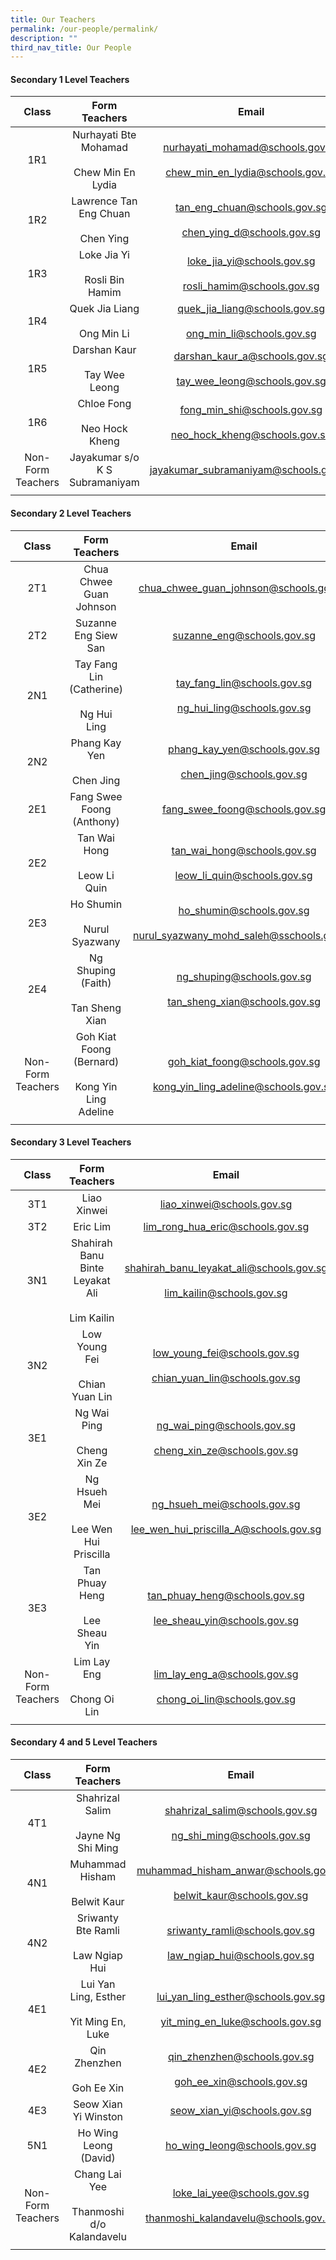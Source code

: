 ```yaml
---
title: Our Teachers
permalink: /our-people/permalink/
description: ""
third_nav_title: Our People
---
```

#### Secondary 1 Level Teachers

| Class | Form Teachers | Email |
|:---:|:---:|:---:|
| 1R1 | Nurhayati Bte Mohamad<br><br>Chew Min En Lydia | nurhayati_mohamad@schools.gov.sg<br><br>chew_min_en_lydia@schools.gov.sg |
| 1R2 | Lawrence Tan Eng Chuan<br><br>Chen Ying | tan_eng_chuan@schools.gov.sg<br><br>chen_ying_d@schools.gov.sg|
| 1R3 | Loke Jia Yi<br><br>Rosli Bin Hamim |loke_jia_yi@schools.gov.sg<br><br>rosli_hamim@schools.gov.sg  |
| 1R4 | Quek Jia Liang<br><br>Ong Min Li | quek_jia_liang@schools.gov.sg<br><br>ong_min_li@schools.gov.sg |
| 1R5 | Darshan Kaur<br><br>Tay Wee Leong | darshan_kaur_a@schools.gov.sg<br><br>tay_wee_leong@schools.gov.sg |
| 1R6 | Chloe Fong<br><br>Neo Hock Kheng | fong_min_shi@schools.gov.sg<br><br>neo_hock_kheng@schools.gov.sg |
| Non-Form Teachers |Jayakumar s/o K S Subramaniyam<br> | jayakumar_subramaniyam@schools.gov.sg |
|  |  |  |

#### Secondary 2 Level Teachers 

| Class | Form Teachers | Email |
|:---:|:---:|:---:|
| 2T1 | Chua Chwee Guan Johnson | chua_chwee_guan_johnson@schools.gov.sg |
| 2T2 | Suzanne Eng Siew San | suzanne_eng@schools.gov.sg |
| 2N1 | Tay Fang Lin (Catherine)<br><br>Ng Hui Ling | tay_fang_lin@schools.gov.sg <br><br>ng_hui_ling@schools.gov.sg|
| 2N2 | Phang Kay Yen<br><br>Chen Jing | phang_kay_yen@schools.gov.sg <br><br> chen_jing@schools.gov.sg|
| 2E1 | Fang Swee Foong (Anthony) | fang_swee_foong@schools.gov.sg |
| 2E2 | Tan Wai Hong<br><br>Leow Li Quin | tan_wai_hong@schools.gov.sg<br><br>leow_li_quin@schools.gov.sg |
| 2E3 | Ho Shumin<br><br>Nurul Syazwany | ho_shumin@schools.gov.sg<br><br>nurul_syazwany_mohd_saleh@sschools.gov.sg|
| 2E4| Ng Shuping (Faith)<br><br>Tan Sheng Xian | ng_shuping@schools.gov.sg<br><br>tan_sheng_xian@schools.gov.sg |
| Non-Form Teachers| Goh Kiat Foong (Bernard)<br><br>Kong Yin Ling Adeline | goh_kiat_foong@schools.gov.sg<br><br>kong_yin_ling_adeline@schools.gov.sg |
|  |  |  |

#### Secondary 3 Level Teachers

| Class | Form Teachers | Email |
|:---:|:---:|:---:|
| 3T1 |  Liao Xinwei | liao_xinwei@schools.gov.sg |
| 3T2 | Eric Lim | lim_rong_hua_eric@schools.gov.sg |
| 3N1 | Shahirah Banu Binte Leyakat Ali<br><br>Lim Kailin | shahirah_banu_leyakat_ali@schools.gov.sg<br><br>lim_kailin@schools.gov.sg |
| 3N2 | Low Young Fei<br><br>Chian Yuan Lin | low_young_fei@schools.gov.sg<br><br>chian_yuan_lin@schools.gov.sg |
| 3E1 | Ng Wai Ping<br><br>Cheng Xin Ze | ng_wai_ping@schools.gov.sg<br><br>cheng_xin_ze@schools.gov.sg |
| 3E2 | Ng Hsueh Mei<br><br>Lee Wen Hui Priscilla | ng_hsueh_mei@schools.gov.sg<br><br>lee_wen_hui_priscilla_A@schools.gov.sg |
| 3E3 | Tan Phuay Heng <br><br>Lee Sheau Yin| tan_phuay_heng@schools.gov.sg <br><br>lee_sheau_yin@schools.gov.sg |
| Non-Form Teachers| Lim Lay Eng<br><br>Chong Oi Lin | lim_lay_eng_a@schools.gov.sg<br><br>chong_oi_lin@schools.gov.sg |
|  |  |  |

#### Secondary 4 and 5 Level Teachers

| Class | Form Teachers | Email |
|:---:|:---:|:---:|
| 4T1 | Shahrizal Salim<br><br>Jayne Ng Shi Ming | shahrizal_salim@schools.gov.sg<br><br>ng_shi_ming@schools.gov.sg |
| 4N1| Muhammad Hisham <br><br>Belwit Kaur| muhammad_hisham_anwar@schools.gov.sg<br><br>belwit_kaur@schools.gov.sg |
| 4N2 | Sriwanty Bte Ramli<br><br>Law Ngiap Hui | sriwanty_ramli@schools.gov.sg <br><br>law_ngiap_hui@schools.gov.sg|
| 4E1 | Lui Yan Ling, Esther <br><br>Yit Ming En, Luke| lui_yan_ling_esther@schools.gov.sg <br><br>yit_ming_en_luke@schools.gov.sg|
| 4E2| Qin Zhenzhen <br><br>Goh Ee Xin| qin_zhenzhen@schools.gov.sg <br><br>goh_ee_xin@schools.gov.sg|
| 4E3 | Seow Xian Yi Winston | seow_xian_yi@schools.gov.sg |
| 5N1 | Ho Wing Leong (David) | ho_wing_leong@schools.gov.sg |
| Non-Form Teachers| Chang Lai Yee<br><br>Thanmoshi d/o Kalandavelu | loke_lai_yee@schools.gov.sg<br><br>thanmoshi_kalandavelu@schools.gov.sg |
|  |  |  |